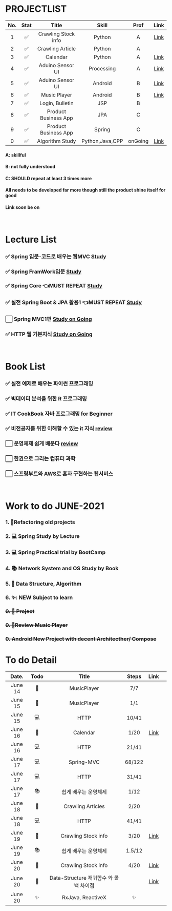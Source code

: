# PROJECTLIST
|No.|Stat|Title|Skill|Prof|Link|
|:---:|:---:|:---:|:---:|:---:|:---:|
|1| :white_check_mark:| Crawling Stock info| Python | A|[Link](https://github.com/minchjung/StockCrawling)|
|2| :white_check_mark:| Crawling Article| Python | A ||
|3| :white_check_mark:| Calendar| Python | A |[Link](https://github.com/minchjung/Calendar)|
|4| :white_check_mark:| Aduino Sensor UI| Processing | A |[Link](https://github.com/minchjung/processing3.0)|
|5| :white_check_mark:| Aduino Sensor UI| Android | B |[Link](https://github.com/minchjung/Android)|
|6| :white_check_mark:| Music Player| Android | B |[Link](https://github.com/minchjung/Android)|
|7| :white_check_mark:| Login, Bulletin| JSP | B ||
|8| :white_check_mark:| Product Business App| JPA | C ||
|9| :white_check_mark:| Product Business App| Spring | C ||
|0| :white_check_mark:| Algorithm Study| Python,Java,CPP | onGoing |[Link](https://github.com/minchjung/DataStructure)|

#### A: skillful
#### B: not fully understood
#### C: SHOULD repeat at least 3 times more 
#### All needs to be developed far more though still the product shine itself for good 
#### Link soon be on


</br>  

# Lecture List
### :white_check_mark: Spring 입문-코드로 배우는 웹MVC [Study]((https://github.com/minchjung/termsStudy/edit/main/README.md))
### :white_check_mark: Spring FramWork입문 [Study]((https://github.com/minchjung/termsStudy/edit/main/README.md))
### :white_check_mark: Spring Core :point_left:MUST REPEAT [Study]((https://github.com/minchjung/termsStudy/edit/main/README.md))
### :white_check_mark: 실전 Spring Boot & JPA 활용1 :point_left:MUST REPEAT [Study]((https://github.com/minchjung/termsStudy/edit/main/README.md))
### :white_large_square: Spring MVC1편  [Study on Going]((https://github.com/minchjung/termsStudy/edit/main/README.md))
### :white_check_mark: HTTP 웹 기본지식 [Study on Going](https://github.com/minchjung/termsStudy)
</br>  

# Book List 
### :white_check_mark: 실전 예제로 배우는 파이썬 프로그래밍 
### :white_check_mark: 빅데이터 분석을 위한 R 프로그래밍 
### :white_check_mark: IT CookBook 자바 프로그래밍 for Beginner 
### :white_check_mark: 비전공자를 위한 이해할 수 있는 it 지식  [review](https://github.com/minchjung/termsStudy)    
### :white_large_square: 운영체제 쉽게 배운다 [review](https://github.com/minchjung/termsStudy)  
### :white_large_square: 한권으로 그리는 컴퓨터 과학 
### :white_large_square: 스프링부트와 AWS로 혼자 구현하는 웹서비스  

</br>  

# Work to do JUNE-2021
### 1. :hammer:Refactoring old projects 
### 2. :computer: Spring Study by Lecture 
### 3. :computer: Spring Practical trial by BootCamp
### 4. :books: Network System and OS Study by Book
### 5. :apple: Data Structure, Algorithm 
### 6. ✨: NEW  Subject to learn  
### ~~0. 🎯 Project~~  
### ~~0. 📝Review Music Player~~  
### ~~0. Android New Project with decent Architecther/ Compose~~   

# To do Detail 
|Date.|Todo|Title|Steps|Link||
|:---:|:---:|:---:|:---:|:---:|:---:|
|June 14| 🎯| MusicPlayer | 7/7||
|June 15| 📝|MusicPlayer| 1/1 ||
|June 15| :computer:| HTTP | 10/41 ||
|June 16| :hammer:| Calendar | 1/20 |[Link](https://github.com/minchjung/Calendar)|
|June 16| :computer:| HTTP| 21/41 ||
|June 17| :computer:| Spring-MVC| 68/122||
|June 17| :computer:| HTTP| 31/41 ||
|June 17| :books:| 쉽게 배우는 운영체제| 1/12 ||
|June 18| :hammer:| Crawling Articles| 2/20||
|June 18| :computer:| HTTP| 41/41 ||
|June 19| :hammer:| Crawling Stock info | 3/20|[Link](https://github.com/minchjung/StockCrawling)|
|June 19| :books:| 쉽게 배우는 운영체제| 1.5/12 ||
|June 20| :hammer:|Crawling Stock info | 4/20|[Link](https://github.com/minchjung/StockCrawling)|
|June 20| :apple:|Data-Structure 재귀함수 와 콜백 차이점  ||[Link](https://github.com/minchjung/DataStructure/blob/main/DS2_530_Reculsive08_py/main.py)|
|June 20| :sparkles:| RxJava, ReactiveX|:sparkles:||


